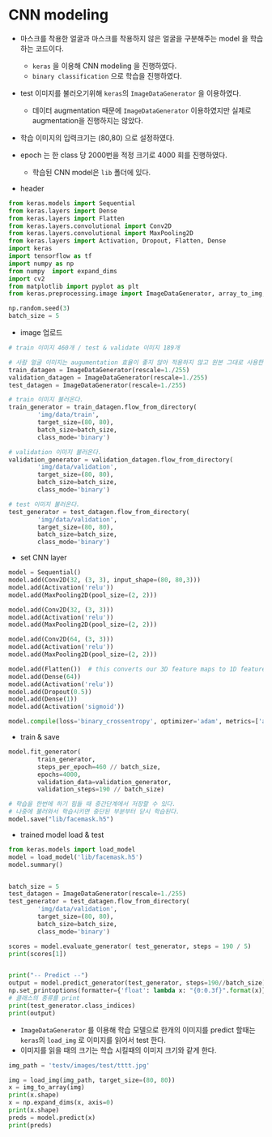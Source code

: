 # CNN modeling

* 마스크를 착용한 얼굴과 마스크를 착용하지 않은 얼굴을 구분해주는 model 을 학습하는 코드이다.
  * `keras` 을 이용해 CNN modeling 을 진행하였다.
  * `binary classification` 으로 학습을 진행하였다.
* test 이미지를 불러오기위해 `keras`의 `ImageDataGenerator` 을 이용하였다.
  * 데이터 augmentation 때문에 `ImageDataGenerator` 이용하였지만 실제로 augmentation을 진행하지는 않았다.
* 학습 이미지의 입력크기는 (80,80) 으로 설정하였다.
* epoch 는 한 class 당 2000번을 적정 크기로 4000 회를 진행하였다.
  * 학습된 CNN model은 `lib` 폴더에 있다.



* header

```python
from keras.models import Sequential
from keras.layers import Dense
from keras.layers import Flatten
from keras.layers.convolutional import Conv2D
from keras.layers.convolutional import MaxPooling2D
from keras.layers import Activation, Dropout, Flatten, Dense
import keras
import tensorflow as tf
import numpy as np
from numpy  import expand_dims
import cv2
from matplotlib import pyplot as plt
from keras.preprocessing.image import ImageDataGenerator, array_to_img, img_to_array, load_img

np.random.seed(3)
batch_size = 5
```

* image 업로드

```python
# train 이미지 460개 / test & validate 이미지 189개

# 사람 얼굴 이미지는 augumentation 효율이 좋지 않아 적용하지 않고 원본 그대로 사용한다.
train_datagen = ImageDataGenerator(rescale=1./255)
validation_datagen = ImageDataGenerator(rescale=1./255)
test_datagen = ImageDataGenerator(rescale=1./255)

# train 이미지 불러온다.
train_generator = train_datagen.flow_from_directory(
        'img/data/train', 
        target_size=(80, 80), 
        batch_size=batch_size,
        class_mode='binary') 

# validation 이미지 불러온다.
validation_generator = validation_datagen.flow_from_directory(
        'img/data/validation',
        target_size=(80, 80),
        batch_size=batch_size,
        class_mode='binary')

# test 이미지 불러온다.
test_generator = test_datagen.flow_from_directory(
        'img/data/validation',
        target_size=(80, 80),
        batch_size=batch_size,
        class_mode='binary')
```

* set CNN layer

```python
model = Sequential()
model.add(Conv2D(32, (3, 3), input_shape=(80, 80,3)))
model.add(Activation('relu'))
model.add(MaxPooling2D(pool_size=(2, 2)))

model.add(Conv2D(32, (3, 3)))
model.add(Activation('relu'))
model.add(MaxPooling2D(pool_size=(2, 2)))

model.add(Conv2D(64, (3, 3)))
model.add(Activation('relu'))
model.add(MaxPooling2D(pool_size=(2, 2)))

model.add(Flatten())  # this converts our 3D feature maps to 1D feature vectors
model.add(Dense(64))
model.add(Activation('relu'))
model.add(Dropout(0.5))
model.add(Dense(1))
model.add(Activation('sigmoid'))

model.compile(loss='binary_crossentropy', optimizer='adam', metrics=['accuracy'])
```

* train & save

```python
model.fit_generator(
        train_generator,
        steps_per_epoch=460 // batch_size,    
        epochs=4000,  
        validation_data=validation_generator,
        validation_steps=190 // batch_size)     

# 학습을 한번에 하기 힘들 때 중간단계에서 저장할 수 있다.
# 나중에 불러와서 학습시키면 중단된 부분부터 닫시 학습된다.
model.save("lib/facemask.h5")
```

* trained model load & test

```python
from keras.models import load_model
model = load_model('lib/facemask.h5')
model.summary()


batch_size = 5
test_datagen = ImageDataGenerator(rescale=1./255)
test_generator = test_datagen.flow_from_directory(
        'img/data/validation',
        target_size=(80, 80),
        batch_size=batch_size,
        class_mode='binary')

scores = model.evaluate_generator( test_generator, steps = 190 / 5)
print(scores[1])


print("-- Predict --")
output = model.predict_generator(test_generator, steps=190//batch_size)
np.set_printoptions(formatter={'float': lambda x: "{0:0.3f}".format(x)})
# 클래스의 종류를 print
print(test_generator.class_indices)
print(output)
```



* `ImageDataGenerator` 를 이용해 학습 모델으로 한개의 이미지를 predict 할때는 `keras`의 `load_img` 로 이미지를 읽어서 test 한다.
* 이미지를 읽을 때의 크기는 학습 시킬때의  이미지 크기와 같게 한다.

```python
img_path = 'testv/images/test/tttt.jpg'

img = load_img(img_path, target_size=(80, 80))
x = img_to_array(img)
print(x.shape)
x = np.expand_dims(x, axis=0)
print(x.shape)
preds = model.predict(x)
print(preds)
```

